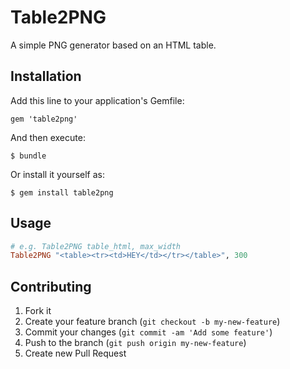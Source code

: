 # Table2PNG

A simple PNG generator based on an HTML table.

## Installation

Add this line to your application's Gemfile:

    gem 'table2png'

And then execute:

    $ bundle

Or install it yourself as:

    $ gem install table2png

## Usage

```ruby                                              
# e.g. Table2PNG table_html, max_width
Table2PNG "<table><tr><td>HEY</td></tr></table>", 300
```
   
## Contributing

1. Fork it
2. Create your feature branch (`git checkout -b my-new-feature`)
3. Commit your changes (`git commit -am 'Add some feature'`)
4. Push to the branch (`git push origin my-new-feature`)
5. Create new Pull Request
